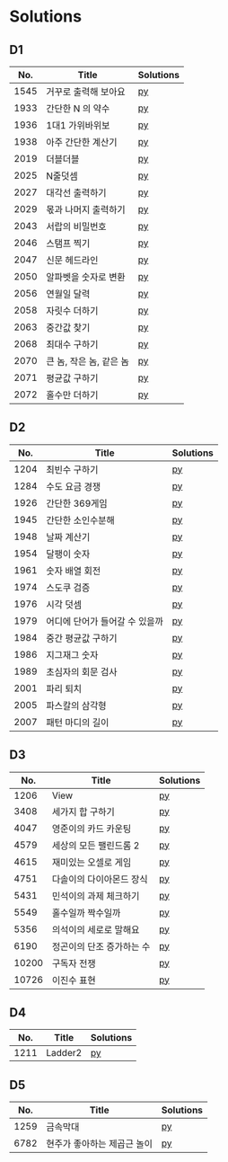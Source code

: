 # Solutions


## D1
| No. | Title | Solutions |
| ---- | ---- | ---- |
| 1545 | 거꾸로 출력해 보아요 | [py](D1/1545.py) |
| 1933 | 간단한 N 의 약수 | [py](D1/1933.py) |
| 1936 | 1대1 가위바위보 | [py](D1/1936.py) |
| 1938 | 아주 간단한 계산기 | [py](D1/1938.py) |
| 2019 | 더블더블 | [py](D1/2019.py) |
| 2025 | N줄덧셈 | [py](D1/2025.py) |
| 2027 | 대각선 출력하기 | [py](D1/2027.py) |
| 2029 | 몫과 나머지 출력하기 | [py](D1/2029.py) |
| 2043 | 서랍의 비밀번호 | [py](D1/2043.py) |
| 2046 | 스탬프 찍기 | [py](D1/2046.py) |
| 2047 | 신문 헤드라인 | [py](D1/2047.py) |
| 2050 | 알파벳을 숫자로 변환 | [py](D1/2050.py) |
| 2056 | 연월일 달력 | [py](D1/2056.py) |
| 2058 | 자릿수 더하기 | [py](D1/2058.py) |
| 2063 | 중간값 찾기 | [py](D1/2063.py) |
| 2068 | 최대수 구하기 | [py](D1/2068.py) |
| 2070 | 큰 놈, 작은 놈, 같은 놈 | [py](D1/2070.py) |
| 2071 | 평균값 구하기 | [py](D1/2071.py) |
| 2072 | 홀수만 더하기 | [py](D1/2072.py) |


## D2
| No. | Title | Solutions |
| ---- | ---- | ---- |
| 1204 | 최빈수 구하기 | [py](D2/1204.py) |
| 1284 | 수도 요금 경쟁 | [py](D2/1284.py) |
| 1926 | 간단한 369게임 | [py](D2/1926.py) |
| 1945 | 간단한 소인수분해 | [py](D2/1945.py) |
| 1948 | 날짜 계산기 | [py](D2/1948.py) |
| 1954 | 달팽이 숫자 | [py](D2/1954.py) |
| 1961 | 숫자 배열 회전 | [py](D2/1961.py) |
| 1974 | 스도쿠 검증 | [py](D2/1974.py) |
| 1976 | 시각 덧셈 | [py](D2/1976.py) |
| 1979 | 어디에 단어가 들어갈 수 있을까 | [py](D2/1979.py) |
| 1984 | 중간 평균값 구하기 | [py](D2/1984.py) |
| 1986 | 지그재그 숫자 | [py](D2/1986.py) |
| 1989 | 초심자의 회문 검사 | [py](D2/1989.py) |
| 2001 | 파리 퇴치 | [py](D2/2001.py) |
| 2005 | 파스칼의 삼각형 | [py](D2/2005.py) |
| 2007 | 패턴 마디의 길이 | [py](D2/2007.py) |


## D3
| No. | Title | Solutions |
| ---- | ---- | ---- |
| 1206 | View | [py](D3/1206.py) |
| 3408 | 세가지 합 구하기 | [py](D3/3408.py) |
| 4047 | 영준이의 카드 카운팅 | [py](D3/4047.py) |
| 4579 | 세상의 모든 팰린드롬 2 | [py](D3/4579.py) |
| 4615 | 재미있는 오셀로 게임 | [py](D3/4615.py) |
| 4751 | 다솔이의 다이아몬드 장식 | [py](D3/4751.py) |
| 5431 | 민석이의 과제 체크하기 | [py](D3/5431.py) |
| 5549 | 홀수일까 짝수일까 | [py](D3/5549.py) |
| 5356 | 의석이의 세로로 말해요 | [py](D3/5356.py) |
| 6190 | 정곤이의 단조 증가하는 수 | [py](D3/6190.py) |
| 10200 | 구독자 전쟁 | [py](D3/10200.py) |
| 10726 | 이진수 표현 | [py](D3/10726/main.py) |


## D4
| No. | Title | Solutions |
| ---- | ---- | ---- |
| 1211 | Ladder2 | [py](D4/1211.py) |


## D5
| No. | Title | Solutions |
| ---- | ---- | ---- |
| 1259 | 금속막대 | [py](D5/1259.py) |
| 6782 | 현주가 좋아하는 제곱근 놀이 | [py](D5/6782.py) |

